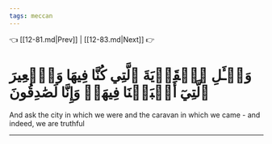 ```yaml
---
tags: meccan
---
```


👈 [[12-81.md|Prev]] | [[12-83.md|Next]] 👉

# وَسۡـَٔلِ ٱلۡقَرۡيَةَ ٱلَّتِي كُنَّا فِيهَا وَٱلۡعِيرَ ٱلَّتِيٓ أَقۡبَلۡنَا فِيهَاۖ وَإِنَّا لَصَٰدِقُونَ

And ask the city in which we were and the caravan in which we came - and indeed, we are truthful

---

